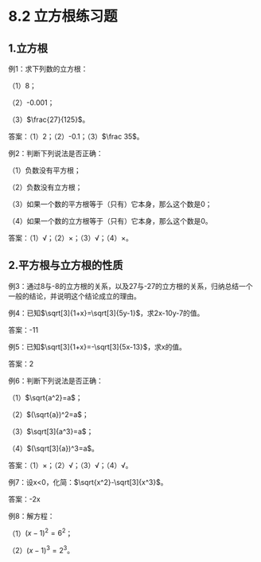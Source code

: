# 8.2 立方根练习题

## 1.立方根

例1：求下列数的立方根：

（1）8；

（2）-0.001；

（3）$\frac{27}{125}$。

答案：（1）2；（2）-0.1；（3）$\frac 35$。



例2：判断下列说法是否正确：

（1）负数没有平方根；

（2）负数没有立方根；

（3）如果一个数的平方根等于（只有）它本身，那么这个数是0；

（4）如果一个数的立方根等于（只有）它本身，那么这个数是0。

答案：（1）√；（2）×；（3）√；（4）×。

## 2.平方根与立方根的性质

例3：通过8与-8的立方根的关系，以及27与-27的立方根的关系，归纳总结一个一般的结论，并说明这个结论成立的理由。



例4：已知$\sqrt[3]{1+x}=\sqrt[3]{5y-1}$，求2x-10y-7的值。

答案：-11



例5：已知$\sqrt[3]{1+x}=-\sqrt[3]{5x-13}$，求x的值。

答案：2



例6：判断下列说法是否正确：

（1）$\sqrt{a^2}=a$；

（2）$(\sqrt{a})^2=a$；

（3）$\sqrt[3]{a^3}=a$；

（4）$(\sqrt[3]{a})^3=a$。

答案：（1）×；（2）√；（3）√；（4）√。



例7：设x<0，化简：$\sqrt{x^2}-\sqrt[3]{x^3}$。

答案：-2x



例8：解方程：

（1）$(x-1)^2=6^2$；

（2）$(x-1)^3=2^3$。